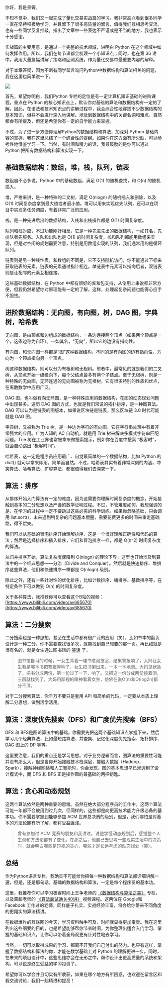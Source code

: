 你好，我是景霄。

不知不觉中，我们又一起完成了量化交易实战篇的学习。我非常高兴看到很多同学一直在坚持积极地学习，并且留下了很多高质量的留言，值得我们互相思考交流。也有一些同学反复推敲，指出了文章中一些表达不严谨或是不当的地方，我也表示十分感谢。

实战篇的主要用意，是通过一个完整的技术领域，讲明白 Python 在这个领域中如何发挥作用。所以，我们在每节课都会梳理一个小知识点；同时，也在第 36 讲中，我用大量篇幅讲解了策略和回测系统，作为量化交易中最重要内容的解释。

对于本章答疑，因为不断有同学留言询问Python中数据结构和算法相关的问题，我在这里也简单说一下。

![](https://static001.geekbang.org/resource/image/4b/80/4b72bbef1367976a203bd29a36b09d80.png?wh=882*301)

首先，希望你明白，我们Python 专栏的定位是有一定计算机知识基础的进阶课程，重点在 Python 的核心知识点上，默认你对基础的算法和数据结构有一定的了解。因此，在语法和技术知识点的讲解过程中，我会综合性地穿插不少数据结构的基本知识，但并不会进行深入地讲解。涉及到数据结构中的关键名词和难点，自然都会有所提及，但还是希望你有一定的自学能力来掌握。

不过，为了进一步方便你理解Python的数据结构和算法，加深对 Python 基础内容的掌握，我在这里总结了一个综合性的提纲。如果你在这方面有所欠缺，可以参考性地借鉴学习一下。当然，有时间和精力的话，我最鼓励的是你可以通过 Python 把所有数据结构和算法实现一下。

## 基础数据结构：数组，堆，栈，队列，链表

数组自不必多说，Python 中的基础数组，满足 O(1) 的随机查找，和 O(n) 的随机插入。

堆，严格来讲，是一种特殊的二叉树，满足 O(nlogn) 的随机插入和删除，以及 O(1) 时间复杂度拿到最大值或者最小值。堆可以用来实现优先队列，还可以在项目中实现多任务调度，有着非常广泛的应用。

栈，是一种先进后出的数据结构，入栈和出栈操作都是 O(1) 时间复杂度。

队列和栈对应，不过功能刚好相反，它是一种先进先出的数据结构，一如其名，先排队者先服务。入队和出队也是 O(1) 的时间复杂度。栈和队列都能用数组来实现，但是对空间的规划需要注意，特别是用数组实现的队列，我们通常用的是循环队列。

链表则是另一种线性表，和数组的不同是，它不支持随机访问，你不能通过下标来获取链表的元素。链表的元素通过指针相连，单链表中元素可以指向后者，双链表则是让相邻的元素互相连接。

这些基础数据结构，在 Python 中都有很好的库和包支持，从使用上来说都非常方便，但我仍然希望你对原理能有一定的了解，这样，处理起复杂问题也能得心应手不胆怯。

## 进阶数据结构：无向图，有向图，树，DAG 图，字典树，哈希表

无向图，是由顶点和边组成的数据结构，一条边连接两个顶点（如果两个顶点是一个，这条边称为自环）。一如其名，“无向”，所以它的边没有指向性。

有向图，和无向图一样都是“图”这种数据结构，不同的是有向图的边有指向性，方向为一个顶点指向另一个顶点。

树这种数据结构，则可以分为有根树和无根树。前者中，最常见的就是我们的二叉树，从顶点开始一级级向下，每个父结点最多有两个子结点。至于无根树，则是一种特殊的无向图，无环连通的无向图被称为无根树，它有很多特别的性质和优点，在离散数学中应用广泛。

DAG 图，也叫做有向无环图，是一种特殊应用的数据结构，在图的动态规划问题中出现甚多。遍历 DAG 图的方式，也就是我们常说的拓扑排序，是一种图算法。DAG 可以认为是链表的图版本，如果说区块链是链表，那么区块链 3.0 时代可能就是 DAG 图。

字典树，又被称为 Trie 树，是一种边为字符的有向图，它在字符串处理中有着非常强大的应用。广为人知的 AC 自动机，就是用 Trie 树来解决多模式字符串匹配问题。Trie 树在工业界也常被拿来做搜索提示，例如你在百度中搜索 “极客时”，就会自动跳出 “极客时间”。

哈希表，这一定是程序员应用最广、自觉最简单的一个数据结构，比如 Python 的 dict() 就可以拿来即用，简单而自然。不过，哈希表其实有着非常深刻的内涵，冲突算法、哈希算法、扩容算法，都很值得我们去深究一下。

## 算法：排序

从排序开始入门算法有一定的难度，因为这需要你理解时间复杂度的概念，开始接触到基本的二分思想以及严谨的数学证明过程。不过，不管难度如何，我想强调的是，在学习的过程中一定不要跳过这些必需的科学训练。如果你忽略基础，只会调用 list.sort()，未来遇到稍复杂的问题基本懵圈，需要花费更多的时间来重走基础路，得不偿失。

我们可以从基础的冒泡排序开始理解排序，这是一个很好理解正确性和代码的算法；然后是选择排序和插入排序，它们和冒泡排序一样，都是 O(n^2) 时间复杂度的算法。

从归并排序开始，算法复杂度骤降到 O(nlogn) 的理论下界，这里也开始涉及到算法中的一个经典思想——分治（Divide and Conquer）。然后就是快速排序、堆排序这些算法，他们和快速排序一样都是 O(nlogn) 级别。

除此之外，还有一些针对性的优化排序，比如计数排序、桶排序、基数排序等，在特定条件下可以做到 O(n) 的时间复杂度。

关于各种算法，我推荐你可以查看这个B站的视频： [https://www.bilibili.com/video/av685670](https://www.bilibili.com/video/av685670)

## 算法：二分搜索

二分搜索也是一种思想，甚至在生活中都有很广泛的应用（笑），比如书本的翻页设计是一种二分，你不需要查找很多次，就能找到自己想要的那一页。再比如就是很有名的，就是女生通过图书馆的 [笑话](https://twitter.com/xueshudi/status/911375561498357761) 了。

> 图书馆自习的时候，一女生背着一堆书进阅览室，结果警报响了，大妈让女生看是哪本书把警报弄响了，女生把书倒出来，一本一本地测。大妈见状急了，把书分成两份，第一份过了一下，响了。又把这一份分成两份接着测，三回就找到了，大妈用鄙视的眼神看着女生，仿佛在说O(n)和O(log2n)都分不清。

对于二分搜索算法，你千万不要只是套用 API 和简单的代码，一定要从本质上理解二分思想，做到活学活用。

## 算法：深度优先搜索（DFS）和广度优先搜索（BFS）

DFS 和 BFS是图论算法中的基础。你需要先把这两个基础知识点掌握下来，然后学习几个经典算法，比如最短路算法、并查集、记忆化深度优先搜索、拓扑排序、DAG 图上的 DP 等等。

这里要注意，我们的重点还是学习思想。对于业务逻辑而言，图算法的重要性可能并没有那么大，但是当你开始接触技术栈深层，接触大数据（Hadoop， Spark），接触神经网络和人工智能时，你会发现，图的基本思想早已渗透到了设计模式中，而 DFS 和 BFS 正是操作图的最基础的两把钥匙。

## 算法：贪心和动态规划

这两个算法依然是两种重要的思维。虽然在绝大部分程序员的工作中，这两个算法可能一年都不会被用到过几次，但同样的，这些都是向更高技术能力升级必备的基本功。你不需要掌握到能够参加 ACM 世界总决赛的级别，但是，我们哪怕是对基本的方法论能有所了解，都将受益匪浅。

> 曾有参加过 ACM 竞赛的朋友和我讲过，说他学懂动态规划后，感觉整个人生观和方法论都有了变化。在那之后，他自己去思考一些现实生活中的决策时，就会明白哪些是短视的贪心，哪些才是长远考虑的动态规划（笑）。

## 总结

作为Python语言专栏，我确实不可能给你把每一种数据结构和算法都详细讲解一遍，但是，还是那句话，基础的数据结构和算法，一定是每个程序员的基本功。

这里，我推荐你可以学习极客时间上王争老师的 [《数据结构与算法之美》](https://time.geekbang.org/column/intro/126) 专栏，以及覃超老师的 [《算法面试通关40讲》](https://time.geekbang.org/course/intro/130) 视频课程。这两位在 Google和 Facebook 工作过的老师，同样底子扎实、实战经验丰富，将会给你带来不同角度的更翔实的算法精讲。

在数据爆炸的互联网的今天，学习资料触手可及，时间就显得更加宝贵。我在这里列出这些纲要的目的，也是希望能够帮你节省时间，为你整理出适合入门学习、掌握的基础知识点，让你可以带着全局观更有针对性地去学习。

当然，一切可以取得成果的学习，都离不开我们自己付出的努力。也只有这样，掌握了数据结构和算法的你，才能在数学基础上对 Python 的理解更进一步。同时，在未来的项目设计中，这些思维亦会在无形之中，帮你设计出更高质量的系统和架构，可以说是终生受益的学习投资了。

希望你可以学会并且切实有所收获，如果在哪个地方有所困惑，也欢迎在留言区和我交流讨论，我们一起精进和提高！